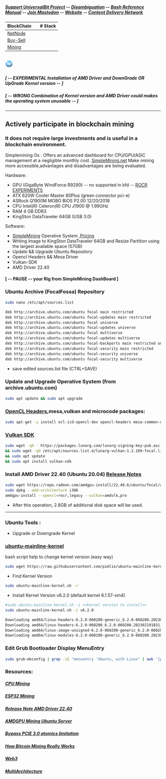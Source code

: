 ##### [Support UniversalBit Project](https://github.com/universalbit-dev/universalbit-dev/tree/main/support) -- [Disambiguation](https://en.wikipedia.org/wiki/Wikipedia:Disambiguation) -- [Bash Reference Manual](https://www.gnu.org/software/bash/manual/html_node/index.html) -- [Join Mastodon](https://mastodon.social/invite/wTHp2hSD) -- [Website](https://www.universalbit.it/) -- [Content Delivery Network](https://universalbitcdn.it/)
BlockChain |  | # Stack
---|---|---
 [NetNode](https://github.com/universalbit-dev/universalbit-dev/tree/main/blockchain/bitcoin) |  | 
 [Buy-Sell](https://github.com/universalbit-dev/gekko-m4-globular-cluster/blob/master/README.md) |  | 
 [Mining](https://github.com/universalbit-dev/universalbit-dev/tree/main/blockchain) |  | 

<img src="https://github.com/universalbit-dev/universalbit-dev/blob/main/blockchain/images/blockchain.png" width="5%"></img>
---
##### [ -- EXPERIMENTAL Installation of AMD Driver and DownGrade OR UpGrade Kernel version -- ]
##### [ -- WRONG Combination of Kernel version and AMD Driver could makes the operating system unusable -- ]
---

## Actively participate in blockchain mining
### It does not require large investments and is useful in a blockchain environment. 

Simplemining Os :
Offers an advanced dashboard for CPU/GPU/ASIC management at a negligible monthly cost. 
[SimpleMining.net](https://simplemining.net/)
Make mining more accessible,advantages and disadvantages are being evaluated.

Hardware:
* GPU (GigaByte WindForce R9290) -- no supported in kfd  -- [ROCR EXPERIMENTS](https://rocm.docs.amd.com/projects/ROCR-Runtime/en/latest/what-is-rocr-runtime.html)
* ATX 620W Cooler Master 80Plus (green connector pci-e)
* ASRock Q1900M MOBO BIOS P2.00 12/20/2018
* CPU Intel(R) Celeron(R) CPU J1900 @ 1.99GHz
* RAM 4 GB DDR3
* KingSton DataTraveler 64GB (USB 3.0)

Software:
* [SimpleMining](https://simplemining.net/) Operative System ,[Pricing](https://simplemining.net/pricing)
* Writing Image to KingSton DataTraveler 64GB and Resize Partition using the largest available space (57GB)
* Update && Upgrade Ubuntu Repository
* Opencl Headers && Mesa Driver
* Vulkan-SDK 
* AMD Driver 22.40

#### [ -- PAUSE -- your Rig from SimpleMining DashBoard ]

### Ubuntu Archive (FocalFossa) Repository

```bash
sudo nano /etc/apt/sources.list
```

```bash
deb http://archive.ubuntu.com/ubuntu focal main restricted
deb http://archive.ubuntu.com/ubuntu focal-updates main restricted
deb http://archive.ubuntu.com/ubuntu focal universe
deb http://archive.ubuntu.com/ubuntu focal-updates universe
deb http://archive.ubuntu.com/ubuntu focal multiverse
deb http://archive.ubuntu.com/ubuntu focal-updates multiverse
deb http://archive.ubuntu.com/ubuntu focal-backports main restricted universe multiverse
deb http://archive.ubuntu.com/ubuntu focal-security main restricted
deb http://archive.ubuntu.com/ubuntu focal-security universe
deb http://archive.ubuntu.com/ubuntu focal-security multiverse
```

* save edited sources.list file (CTRL+SAVE)

### Update and Upgrade Operative System (from archive.ubuntu.com)

```bash
sudo apt update && sudo apt upgrade
```

### [OpenCL Headers](https://cn.khronos.org/opencl/),mesa,vulkan and microcode packages:

```bash
sudo apt-get -y install ocl-icd-opencl-dev opencl-headers mesa-common-dev mesa-opencl-icd mesa-utils-extra clinfo libvulkan1 mesa-vulkan-drivers vulkan-utils amd64-microcode intel-microcode iucode-tool thermald gdebi-core
```

### [Vulkan SDK](https://www.lunarg.com/vulkan-sdk/)

```bash
sudo wget -qO - https://packages.lunarg.com/lunarg-signing-key-pub.asc | sudo apt-key add -
&& sudo wget -qO /etc/apt/sources.list.d/lunarg-vulkan-1.2.189-focal.list https://packages.lunarg.com/vulkan/1.2.189/lunarg-vulkan-1.2.189-focal.list
&& sudo apt update
&& sudo apt install vulkan-sdk
```

### Install AMD Driver 22.40  (Ubuntu 20.04) [Release Notes](https://www.amd.com/en/resources/support-articles/release-notes/RN-AMDGPU-UNIFIED-LINUX-22-40-6.html)

```bash
sudo wget https://repo.radeon.com/amdgpu-install/22.40.6/ubuntu/focal/amdgpu-install_5.4.50406-1_all.deb
sudo dpkg --add-architecture i386
amdgpu-install --opencl=rocr,legacy --vulkan=amdvlk,pro
```
* After this operation, 2.8GB of additional disk space will be used. 


---
### Ubuntu Tools :
* Upgrade or Downgrade Kernel
### [ubuntu-mainline-kernel](https://github.com/pimlie/ubuntu-mainline-kernel.sh/blob/617171ebea0a506d57659f43bc07fb591e3c4a56/ubuntu-mainline-kernel.sh#L4) 
bash script help to change kernel version (easy way)

```bash
sudo wget https://raw.githubusercontent.com/pimlie/ubuntu-mainline-kernel.sh/master/ubuntu-mainline-kernel.sh && chmod +x ubuntu-mainline-kernel.sh && sudo mv ubuntu-mainline-kernel.sh /usr/local/bin/
```

* Find Kernel Version

```bash
sudo ubuntu-mainline-kernel.sh -r
```

* Install Kernel Version v6.2.0 (default kernel 6.1.57-sm4) 

```bash
#sudo ubuntu-mainline-kernel.sh -i <<kernel version to install>>
sudo ubuntu-mainline-kernel.sh -i v6.2.0
```

```bash
Downloading amd64/linux-headers-6.2.0-060200-generic_6.2.0-060200.202302191831_amd64.deb: 100%
Downloading amd64/linux-headers-6.2.0-060200_6.2.0-060200.202302191831_all.deb: 100%
Downloading amd64/linux-image-unsigned-6.2.0-060200-generic_6.2.0-060200.202302191831_amd64.deb: 100%
Downloading amd64/linux-modules-6.2.0-060200-generic_6.2.0-060200.202302191831_amd64.deb: 100%
```

### Edit Grub Bootloader Display MenuEntry 
```bash
sudo grub-mkconfig | grep -iE "menuentry 'Ubuntu, with Linux" | awk '{print i++ " : "$1, $2, $3, $4, $5, $6, $7}'
```
### Resources:
##### [CPU Mining](https://github.com/universalbit-dev/CityGenerator/blob/master/workers/workers.md)
##### [ESP32 Mining](https://github.com/BitMaker-hub/NerdMiner_v2)
##### [Release Note AMD Driver 22.40](https://www.amd.com/en/resources/support-articles/release-notes/RN-AMDGPU-UNIFIED-LINUX-22-40-6.html)
##### [AMDGPU Mining Ubuntu Server](https://github.com/michalslonina/Ubuntu-Server-LTS-20.04-GUIDE-AMDGPU-Mining)
##### [Bypass PCIE 3.0 atomics limitation](https://www.reddit.com/r/gpumining/comments/ptmyjd/ubuntu_20043_amdgpu_2130_opencl_rocr_rocm/)
##### [How Bitcoin Mining Really Works](https://www.freecodecamp.org/news/how-bitcoin-mining-really-works-38563ec38c87/)
##### [Web3](https://web3.freecodecamp.org/web3)
##### [MultiArchitecture](https://wiki.debian.org/Multiarch/HOWTO)

